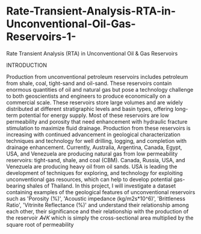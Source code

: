 # Rate-Transient-Analysis-RTA-in-Unconventional-Oil-Gas-Reservoirs-1-
Rate Transient Analysis (RTA) in Unconventional Oil &amp; Gas Reservoirs 




INTRODUCTION


Production from unconventional petroleum reservoirs includes petroleum from 
shale, coal, tight-sand and oil-sand. These reservoirs contain enormous quantities of oil 
and natural gas but pose a technology challenge to both geoscientists and engineers to 
produce economically on a commercial scale. These reservoirs store large volumes and 
are widely distributed at different stratigraphic levels and basin types, offering long-term 
potential for energy supply. Most of these reservoirs are low permeability and porosity 
that need enhancement with hydraulic fracture stimulation to maximize fluid drainage. 
Production from these reservoirs is increasing with continued advancement in geological 
characterization techniques and technology for well drilling, logging, and completion with 
drainage enhancement. Currently, Australia, Argentina, Canada, Egypt, USA, and 
Venezuela are producing natural gas from low permeability reservoirs: tight-sand, shale, 
and coal (CBM). Canada, Russia, USA, and Venezuela are producing heavy oil from oil 
sands. USA is leading the development of techniques for exploring, and technology for 
exploiting unconventional gas resources, which can help to develop potential gas-bearing 
shales of Thailand.
In this project, I will investigate a dataset containing examples of the geological 
features of unconventional reservoirs such as 'Porosity (%)', 'Acoustic impedance 
(kg/m2s*10^6)', 'Brittleness Ratio', 'Vitrinite Reflectance (%)' and understand their 
relationship among each other, their significance and their relationship with the production 
of the reservoir 𝐴√𝐾 which is simply the cross-sectional area multiplied by the square root 
of permeability

